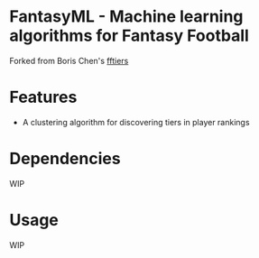 # FantasyML - Machine learning algorithms for Fantasy Football
Forked from Boris Chen's [fftiers](https://github.com/borisachen/fftiers)

# Features
* A clustering algorithm for discovering tiers in player rankings

# Dependencies
WIP

# Usage
WIP